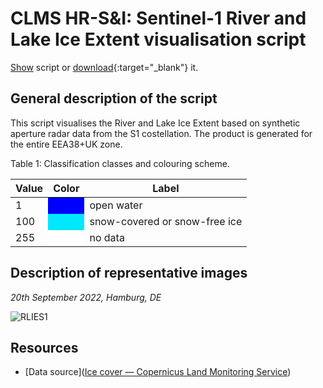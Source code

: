 # CLMS HR-S&I: Sentinel-1 River and Lake Ice Extent visualisation script

<a href="#" id='togglescript'>Show</a> script or [download](script.js){:target="_blank"} it.
<div id='script_view' style="display:none">
{% highlight javascript %}
{% include_relative script.js %}
{% endhighlight %}
</div>

## General description of the script
This script visualises the River and Lake Ice Extent based on synthetic aperture radar data from the S1 costellation. The product is generated for the entire EEA38+UK zone. 

Table 1: Classification classes and colouring scheme.

<table>
      <thead>
    <tr>
      <th>Value</th>
      <th>Color</th>
      <th>Label</th>
    </tr>
  </thead>
  <tbody>
    <tr>
      <td>1</td>
      <td style="background-color: #0000FE;"></td>
      <td>open water</td>
    </tr>
    <tr>
      <td>100</td>
      <td style="background-color: #00E8FF;"></td>
      <td>snow-covered or snow-free ice</td>
    </tr>
    <tr>
      <td>255</td>
      <td style="background-color: #FFFFFF;"></td>
      <td>no data</td>
    </tr>
</tbody>
</table>

## Description of representative images

*20th September 2022, Hamburg, DE*

![RLIES1](fig/figure.png)

## Resources

- [Data source]([Ice cover — Copernicus Land Monitoring Service](https://land.copernicus.eu/pan-european/biophysical-parameters/high-resolution-snow-and-ice-monitoring/ice-products/ice-cover))
